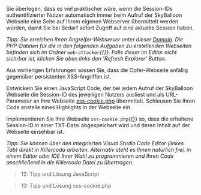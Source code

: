 Sie überlegen, dass es viel praktischer wäre, wenn die Session-IDs authentifizierter Nutzer automatisch immer
beim Aufruf der SkyBalloon Webseite eine Seite auf Ihrem eigenen Webserver übermittelt werden würden, 
damit Sie bei Bedarf sofort Zugriff auf eine aktuelle Session haben.

*Tipp: Sie erreichen Ihren Angreifer-Webserver unter dieser [Domain]({{TRAFFIC_HOST1_82}}). 
Die PHP-Dateien für die in den folgenden Aufgaben zu erstellenden Webseiten befinden sich im Ordner `web-attacker`{{}}. Falls dieser im Editor nicht sichrbar ist, klicken Sie oben links den 'Refresh Explorer' Button.*

Aus vorherigen Erfahrungen wissen Sie, dass die Opfer-Webseite anfällig gegenüber persistenten XSS-Angriffen ist.

Entwickeln Sie einen JavaScript Code, der bei jedem Aufruf der SkyBalloon Webseite die Session-ID des jeweiligen Nutzers 
ausliest und als URL-Parameter an Ihre Webseite [xss-cookie.php]({{TRAFFIC_HOST1_82}}/xss-cookie.php) 
übermittelt. Schleusen Sie Ihren Code anstelle eines Highlights in der Webseite ein.

Implementieren Sie Ihre Webseite `xss-cookie.php`{{}} so, dass die erhaltene Session-ID in einer TXT-Datei abgespeichert
wird und deren Inhalt auf der Webseite einsehbar ist.

*Tipp: Sie können über den integrierten Visual Studio Code Editor (linkes Tab) direkt in Killercoda arbeiten. 
Alternativ steht es Ihnen natürlich frei, in einem Editor oder IDE Ihrer Wahl zu programmieren 
und Ihren Code anschließend in die Killercoda Datei zu übertragen.*

>12: Tipp und Lösung JavaScript

>13: Tipp und Lösung xss-cookie.php
